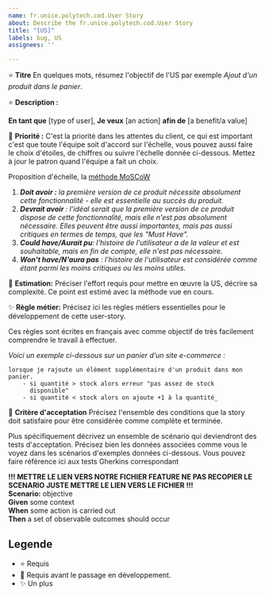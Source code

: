 ```yaml
---
name: fr.unice.polytech.cod.User Story
about: Describe the fr.unice.polytech.cod.User Story
title: "[US]"
labels: bug, US
assignees: ''

---
```


:star: **Titre** En quelques mots, résumez l'objectif de l'US par exemple _Ajout d'un produit dans le panier_.

:star: **Description :**

**En tant que** [type of user], **Je veux** [an action] **afin de** [a benefit/a value]


:star2: **Priorité :** C'est la priorité dans les attentes du client, ce qui est important c'est que toute l'équipe soit d'accord sur l'échelle, vous pouvez aussi faire le choix d'étoiles, de chiffres ou suivre l'échelle donnée ci-dessous. Mettez à jour le patron quand l'équipe a fait un choix.

Proposition d'échelle, la [méthode MoSCoW](https://paper-leaf.com/insights/prioritize-user-stories/)
  1. _**Doit avoir :** la première version de ce produit nécessite absolument cette fonctionnalité - elle est essentielle au succès du produit._
  2. _**Devrait avoir** : l'idéal serait que la première version de ce produit dispose de cette fonctionnalité, mais elle n'est pas absolument nécessaire. Elles peuvent être aussi importantes, mais pas aussi critiques en termes de temps, que les "Must Have"._
  3. _**Could have/Aurait pu**: l'histoire de l'utilisateur a de la valeur et est souhaitable, mais en fin de compte, elle n'est pas nécessaire._
  4. _**Won't have/N'aura pas** : l'histoire de l'utilisateur est considérée comme étant parmi les moins critiques ou les moins utiles._
  
  
:star2: **Estimation:** Préciser l'effort requis pour mettre en œuvre la US, décrire sa complexité.
Ce point est estimé avec la méthode vue en cours.


:sparkles: **Règle métier:**
Précisez ici les règles métiers essentielles pour le développement de cette user-story. 

Ces règles sont écrites en français avec comme objectif de très facilement comprendre le travail à effectuer. 


_Voici un exemple ci-dessous sur un panier d’un site e-commerce :_
```
lorsque je rajoute un élément supplémentaire d'un produit dans mon 
panier.
    - si quantité > stock alors erreur "pas assez de stock 
      disponible"
    - si quantité < stock alors on ajoute +1 à la quantité_
```
  
:star2: **Critère d'acceptation**
Précisez l'ensemble des conditions que la story doit satisfaire pour être considérée comme complète et terminée.

Plus spécifiquement décrivez un ensemble de scénario qui deviendront des tests d'acceptation. 
Précisez bien les données associées comme vous le voyez dans les scénarios d'exemples données ci-dessous. 
Vous pouvez faire référence ici aux tests Gherkins correspondant

**!!! METTRE LE LIEN VERS NOTRE FICHIER FEATURE NE PAS RECOPIER LE SCENARIO JUSTE METTRE LE LIEN VERS LE FICHIER !!!** <br>
**Scenario:** objective <br>
**Given** some context <br>
**When** some action is carried out <br>
**Then** a set of observable outcomes should occur <br>
  

## Legende 
- :star:  Requis 
- :star2: Requis avant le passage en développement.
- :sparkles: Un plus

